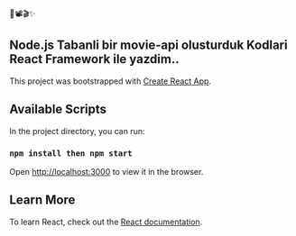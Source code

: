 🎥📽🎬✨
## Node.js Tabanli bir movie-api olusturduk Kodlari React Framework ile yazdim..
This project was bootstrapped with [Create React App](https://github.com/facebook/create-react-app).

## Available Scripts

In the project directory, you can run:

### `npm install then npm start`
Open [http://localhost:3000](http://localhost:3000) to view it in the browser.

## Learn More

To learn React, check out the [React documentation](https://reactjs.org/).
